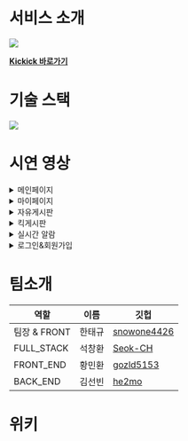 # 서비스 소개 

<img src="https://cdn.discordapp.com/attachments/911193271609491487/921280363886686210/kickick-001.jpg" />      

[**Kickick 바로가기**](https://kickick.net/)

# 기술 스택      
<img src="https://user-images.githubusercontent.com/81503846/146720721-977b90b3-979a-469a-a82b-c214127f7717.png" />     

# 시연 영상
<details>
     <summary>메인페이지</summary>
     <div markdown="1"></div>
</details>  
<details>
     <summary>마이페이지</summary>
     <div markdown="1"></div>
</details> 
<details>
     <summary>자유게시판</summary>
     <div markdown="1"></div>
</details> 
<details>
     <summary>킥게시판</summary>
     <div markdown="1"></div>
</details> 
<details>
     <summary>실시간 알람</summary>
     <div markdown="1"></div>
</details>
<details>
     <summary>로그인&회원가입</summary>
     <div markdown="1"></div>
</details>


# 팀소개
|역할|이름|깃헙|
|--|--|-|
|팀장 & FRONT|한태규|[snowone4426](https://github.com/snowone4426)|
|FULL_STACK|석창환|[Seok-CH](https://github.com/Seok-CH)|
|FRONT_END|황민환|[gozld5153](https://github.com/gozld5153)|
|BACK_END|김선빈|[he2mo](https://github.com/he2mo)|

# 위키
